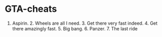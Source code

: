 # GTA-cheats
1. Aspirin.  2. Wheels are all I need.  3. Get there very fast indeed.  4. Get there amazingly fast.  5. Big bang.  6. Panzer.  7. The last ride
